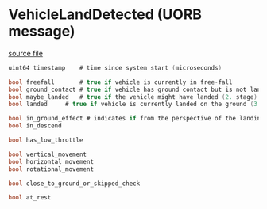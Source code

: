 # VehicleLandDetected (UORB message)



[source file](https://github.com/PX4/PX4-Autopilot/blob/release/1.15/msg/VehicleLandDetected.msg)

```c
uint64 timestamp    # time since system start (microseconds)

bool freefall       # true if vehicle is currently in free-fall
bool ground_contact # true if vehicle has ground contact but is not landed (1. stage)
bool maybe_landed   # true if the vehicle might have landed (2. stage)
bool landed     # true if vehicle is currently landed on the ground (3. stage)

bool in_ground_effect # indicates if from the perspective of the landing detector the vehicle might be in ground effect (baro). This flag will become true if the vehicle is not moving horizontally and is descending (crude assumption that user is landing).
bool in_descend

bool has_low_throttle

bool vertical_movement
bool horizontal_movement
bool rotational_movement

bool close_to_ground_or_skipped_check

bool at_rest

```

